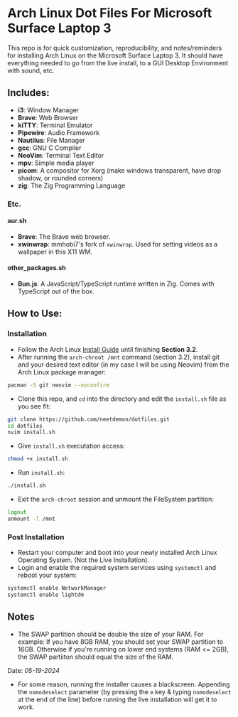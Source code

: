 # Arch Linux Dot Files For Microsoft Surface Laptop 3

This repo is for quick customization, reproducibility, and notes/reminders for installing Arch Linux on the Microsoft Surface Laptop 3.
It should have everything needed to go from the live install, to a GUI Desktop Environment with sound, etc.

## Includes:
- **i3**: Window Manager
- **Brave**: Web Browser
- **kiTTY**: Terminal Emulator
- **Pipewire**: Audio Framework
- **Nautilus**: File Manager
- **gcc**: GNU C Compiler
- **NeoVim**: Terminal Text Editor
- **mpv**: Simple media player
- **picom**: A compositor for Xorg (make windows transparent, have drop shadow, or rounded corners)
- **zig**: The Zig Programming Language

### Etc.
#### aur.sh
- **Brave**: The Brave web browser.
- **xwinwrap**: mmhobi7's fork of `xwinwrap`. Used for setting videos as a wallpaper in this X11 WM.

#### other_packages.sh
- **Bun.js**: A JavaScript/TypeScript runtime written in Zig. Comes with TypeScript out of the box.

## How to Use:

### Installation
- Follow the Arch Linux [Install Guide](https://wiki.archlinux.org/title/installation_guide) until finishing **Section 3.2**.
- After running the `arch-chroot /mnt` command (section 3.2), install git and your desired text editor (in my case I will be using Neovim) from the Arch Linux package manager:

```sh
pacman -S git neovim --noconfirm
```

- Clone this repo, and `cd` into the directory and edit the `install.sh` file as you see fit:

```sh
git clone https://github.com/neetdemon/dotfiles.git
cd dotfiles
nvim install.sh
```

- Give `install.sh` executation access:

```sh
chmod +x install.sh
```

- Run `install.sh`:

```sh
./install.sh
```

- Exit the `arch-chroot` session and unmount the FileSystem partition:

```sh
logout
unmount -l /mnt
```

### Post Installation

- Restart your computer and boot into your newly installed Arch Linux Operating System. (Not the Live Installation).
- Login and enable the required system services using `systemctl` and reboot your system:


```sh
systemctl enable NetworkManager
systemctl enable lightdm
```

## Notes
- The SWAP partition should be double the size of your RAM. For example: If you have 8GB RAM, you should set your SWAP partition to 16GB. Otherwise if you're running on lower end systems (RAM <= 2GB), the SWAP partiiton
should equal the size of the RAM.

Date: *05-19-2024*
- For some reason, running the installer causes a blackscreen. Appending the `nomodeselect` parameter (by pressing the `e` key & typing `nomodeselect` at the end of the line)
before running the live installation will get it to work.
